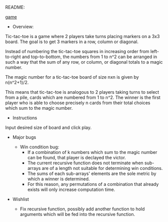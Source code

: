 README:

[game](https://achacttn.github.io/tic-tac-toe/index.html)

- Overview:

Tic-tac-toe is a game where 2 players take turns placing markers on a 3x3 board.
The goal is to get 3 markers in a row, column or diagonal.

Instead of numbering the tic-tac-toe squares in increasing order from left-to-right and top-to-bottom, the numbers from 1 to n^2 can be arranged in such a way that the sum of any row, or column, or diagonal totals to a magic number.

The magic number for a tic-tac-toe board of size nxn is given by n(n^2+1)/2.

This means that tic-tac-toe is analogous to 2 players taking turns to select from a pile, cards which are numbered from 1 to n^2. The winner is the first player who is able to choose precisely n cards from their total choices which sum to the magic number.



- Instructions

Input desired size of board and click play.



- Major bugs
    - Win condition bug: 
        - If a combination of k numbers which sum to the magic number can be found, that player is declayed the victor.
        - The current recursive function does not terminate when sub-arrays are of a length not suitable for determining win conditions.
        - The sums of each sub-arrays' elements are the sole metric by which a winner is determined.
        - For this reason, any permutations of a combination that already exists will only increase computation time.


- Wishlist
    - Fix recursive function, possibly add another function to hold arguments which will be fed into the recursive function.
